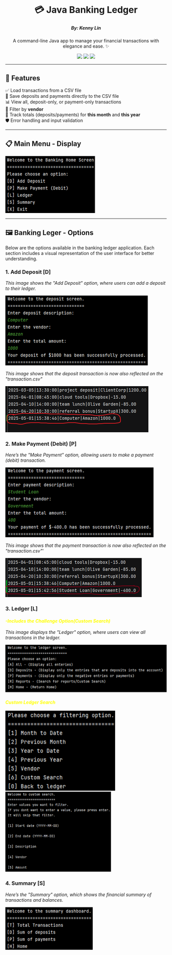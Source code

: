 <h1 align="center">💳 Java Banking Ledger</h1>
<h5 align="center">By: Kenny Lin</h5>

<p align="center">
  A command-line Java app to manage your financial transactions with elegance and ease. ✨
</p>

<p align="center">
  <img src="https://img.shields.io/badge/Java-17+-red?style=flat-square&logo=java">
  <img src="https://img.shields.io/badge/CLI-App-blue?style=flat-square&logo=console">
  <img src="https://img.shields.io/badge/File%20I%2FO-CSV-green?style=flat-square&logo=filezilla">
</p>

---

## 🌟 Features

✅ Load transactions from a CSV file  
💾 Save deposits and payments directly to the CSV file  
📊 View all, deposit-only, or payment-only transactions  
🔎 Filter by **vendor**  
📆 Track totals (deposits/payments) for **this month** and **this year**  
🛡️ Error handling and input validation

---

## 📋 Main Menu - Display
![img.png](img.png)

---

## 🖼️ Banking Leger -  Options

Below are the options available in the banking ledger application. Each section includes a visual representation of the user interface for better understanding.

### 1. **Add Deposit [D]**

*This image shows the "Add Deposit" option, where users can add a deposit to their ledger.*

![img_1.png](img_1.png)

*This image shows that the deposit transaction is now also reflected on the "transaction.csv"*

![img_2.png](img_2.png)

### 2. **Make Payment (Debit) [P]**

*Here’s the "Make Payment" option, allowing users to make a payment (debit) transaction.*

![img_3.png](img_3.png)

*This image shows that the payment transaction is now also reflected on the "transaction.csv"*'

![img_4.png](img_4.png)

### 3. **Ledger [L]** 
#### <span style="color:yellow;">*-Includes the Challenge Option(Custom Search)*</span>

*This image displays the "Ledger" option, where users can view all transactions in the ledger.*

![img_5.png](img_5.png)

#### <span style="color:yellow;"> *Custom Ledger Search* </span>

<p float="left">
  <img src="img_6.png" height="250px" />
  <img src="img_7.png" height="250px" />
</p>

### 4. **Summary [S]** 

*Here’s the "Summary" option, which shows the financial summary of transactions and balances.*

![img_8.png](img_8.png)

